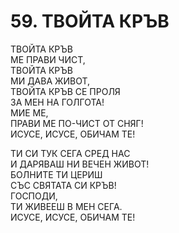 # 59. ТВОЙТА КРЪВ  
  
ТВОЙТА КРЪВ  
МЕ ПРАВИ ЧИСТ,  
ТВОЙТА КРЪВ  
МИ ДАВА ЖИВОТ,  
ТВОЙТА КРЪВ СЕ ПРОЛЯ  
ЗА МЕН НА ГОЛГОТА!  
МИЕ МЕ,  
ПРАВИ МЕ ПО-ЧИСТ ОТ СНЯГ!  
ИСУСЕ, ИСУСЕ, ОБИЧАМ ТЕ!  
  
ТИ СИ ТУК СЕГА СРЕД НАС  
И ДАРЯВАШ НИ ВЕЧЕН ЖИВОТ!  
БОЛНИТЕ ТИ ЦЕРИШ  
СЪС СВЯТАТА СИ КРЪВ!  
ГОСПОДИ,  
ТИ ЖИВЕЕШ В МЕН СЕГА.  
ИСУСЕ, ИСУСЕ, ОБИЧАМ ТЕ!  
